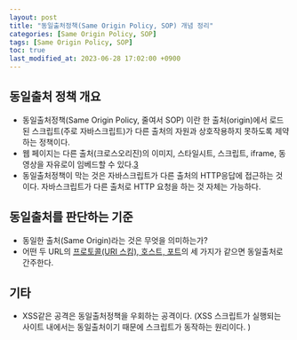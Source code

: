 ```yaml
---
layout: post
title: "동일출처정책(Same Origin Policy, SOP) 개념 정리"
categories: [Same Origin Policy, SOP]
tags: [Same Origin Policy, SOP]
toc: true
last_modified_at: 2023-06-28 17:02:00 +0900
---
```



## 동일출처 정책 개요
- 동일출처정책(Same Origin Policy, 줄여서 SOP) 이란 한 출처(origin)에서 로드된 스크립트(주로 자바스크립트)가 다른 출처의 자원과 상호작용하지 못하도록 제약하는 정책이다. 
- 웹 페이지는 다른 출처(크로스오리진)의 이미지, 스타일시트, 스크립트, iframe, 동영상을 자유로이 임베드할 수 있다.[3]
- 동일출처정책이 막는 것은 자바스크립트가 다른 출처의 HTTP응답에 접근하는 것이다. 자바스크립트가 다른 출처로 HTTP 요청을 하는 것 자체는 가능하다.

## 동일출처를 판단하는 기준 
- 동일한 출처(Same Origin)라는 것은 무엇을 의미하는가?
- 어떤 두 URL의 [프로토콜(URI 스킴), 호스트, 포트][1]의 세 가지가 같으면 동일출처로 간주한다. 


## 기타
- XSS같은 공격은 동일출처정책을 우회하는 공격이다. (XSS 스크립트가 실행되는 사이트 내에서는 동일출처이기 때문에 스크립트가 동작하는 원리이다. )


[1]: https://en.wikipedia.org/wiki/Same-origin_policy
[2]: https://portswigger.net/web-security/cors/same-origin-policy
[3]: https://developer.mozilla.org/en-US/docs/Web/Security/Same-origin_policy#cross-origin_network_access